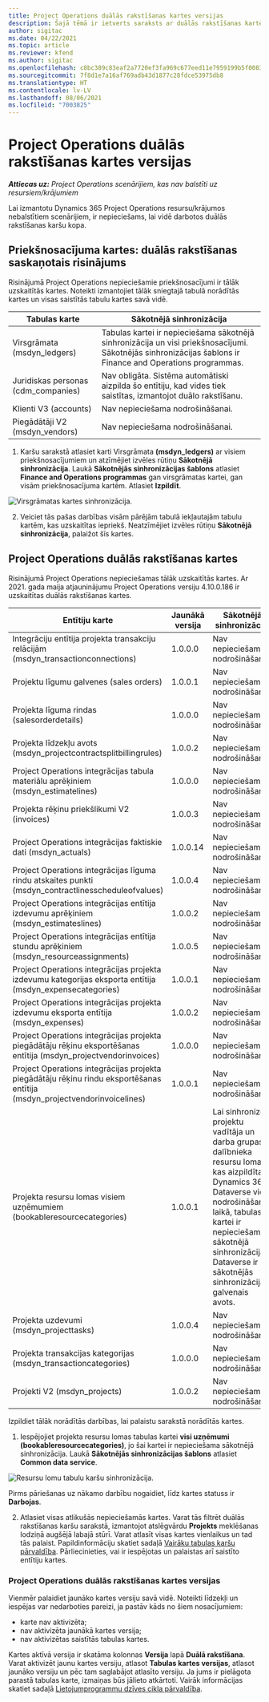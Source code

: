 ```yaml
---
title: Project Operations duālās rakstīšanas kartes versijas
description: Šajā tēmā ir ietverts saraksts ar duālās rakstīšanas kartēm, kas ir nepieciešamas Dynamics 365 Project Operations.
author: sigitac
ms.date: 04/22/2021
ms.topic: article
ms.reviewer: kfend
ms.author: sigitac
ms.openlocfilehash: c8bc389c83eaf2a7720ef3fa969c677eed11e7959199b5f0083df5bf3b43ea43
ms.sourcegitcommit: 7f8d1e7a16af769adb43d1877c28fdce53975db8
ms.translationtype: HT
ms.contentlocale: lv-LV
ms.lasthandoff: 08/06/2021
ms.locfileid: "7003825"
---
```

# <a name="project-operations-dual-write-map-versions"></a>Project Operations duālās rakstīšanas kartes versijas

_**Attiecas uz:** Project Operations scenārijiem, kas nav balstīti uz resursiem/krājumiem_

Lai izmantotu Dynamics 365 Project Operations resursu/krājumos nebalstītiem scenārijiem, ir nepieciešams, lai vidē darbotos duālās rakstīšanas karšu kopa. 

## <a name="prerequisite-maps-dual-write-orchestration-solution"></a>Priekšnosacījuma kartes: duālās rakstīšanas saskaņotais risinājums

Risinājumā Project Operations nepieciešamie priekšnosacījumi ir tālāk uzskaitītās kartes. Noteikti izmantojiet tālāk sniegtajā tabulā norādītās kartes un visas saistītās tabulu kartes savā vidē.

| Tabulas karte | Sākotnējā sinhronizācija |
| --- | --- |
| Virsgrāmata (msdyn_ledgers) | Tabulas kartei ir nepieciešama sākotnējā sinhronizācija un visi priekšnosacījumi. Sākotnējās sinhronizācijas šablons ir Finance and Operations programmas. |
| Juridiskas personas (cdm_companies) | Nav obligāta. Sistēma automātiski aizpilda šo entītiju, kad vides tiek saistītas, izmantojot duālo rakstīšanu. |
| Klienti V3 (accounts) | Nav nepieciešama nodrošināšanai. |
| Piegādātāji V2 (msdyn_vendors) | Nav nepieciešama nodrošināšanai. |

1. Karšu sarakstā atlasiet karti Virsgrāmata **(msdyn\_ledgers)** ar visiem priekšnosacījumiem un atzīmējiet izvēles rūtiņu **Sākotnējā sinhronizācija**. Laukā **Sākotnējās sinhronizācijas šablons** atlasiet **Finance and Operations programmas** gan virsgrāmatas kartei, gan visām priekšnosacījuma kartēm. Atlasiet **Izpildīt**.

![Virsgrāmatas kartes sinhronizācija.](media/DW6.png)

2. Veiciet tās pašas darbības visām pārējām tabulā iekļautajām tabulu kartēm, kas uzskaitītas iepriekš. Neatzīmējiet izvēles rūtiņu **Sākotnējā sinhronizācija**, palaižot šīs kartes.

## <a name="project-operations-dual-write-maps"></a>Project Operations duālās rakstīšanas kartes

Risinājumā Project Operations nepieciešamas tālāk uzskaitītās kartes. Ar 2021. gada maija atjauninājumu Project Operations versiju 4.10.0.186 ir uzskaitītas duālās rakstīšanas kartes.

| **Entītiju karte** | **Jaunākā versija** | **Sākotnējā sinhronizācija** |
| --- | --- | --- |
| Integrāciju entītija projekta transakciju relācijām (msdyn\_transactionconnections) | 1.0.0.0 | Nav nepieciešama nodrošināšanai. |
| Projektu līgumu galvenes (sales orders) | 1.0.0.1 | Nav nepieciešama nodrošināšanai. |
| Projekta līguma rindas (salesorderdetails) | 1.0.0.0 | Nav nepieciešama nodrošināšanai. |
| Projekta līdzekļu avots (msdyn_projectcontractsplitbillingrules) | 1.0.0.2 | Nav nepieciešama nodrošināšanai. |
| Project Operations integrācijas tabula materiālu aprēķiniem (msdyn\_estimatelines) | 1.0.0.0 | Nav nepieciešama nodrošināšanai. |
| Projekta rēķinu priekšlikumi V2 (invoices) | 1.0.0.3 | Nav nepieciešama nodrošināšanai. |
| Project Operations integrācijas faktiskie dati (msdyn_actuals) | 1.0.0.14 | Nav nepieciešama nodrošināšanai. |
| Project Operations integrācijas līguma rindu atskaites punkti (msdyn_contractlinesscheduleofvalues) | 1.0.0.4 | Nav nepieciešama nodrošināšanai. |
| Project Operations integrācijas entītija izdevumu aprēķiniem (msdyn_estimateslines) | 1.0.0.2 | Nav nepieciešama nodrošināšanai. |
| Project Operations integrācijas entītija stundu aprēķiniem (msdyn_resourceassignments) | 1.0.0.5 | Nav nepieciešama nodrošināšanai. |
| Project Operations integrācijas projekta izdevumu kategorijas eksporta entītija (msdyn_expensecategories) | 1.0.0.1 | Nav nepieciešama nodrošināšanai. |
| Project Operations integrācijas projekta izdevumu eksporta entītija (msdyn_expenses) | 1.0.0.2 | Nav nepieciešama nodrošināšanai. |
| Project Operations integrācijas projekta piegādātāju rēķinu eksportēšanas entītija (msdyn_projectvendorinvoices) | 1.0.0.0 | Nav nepieciešama nodrošināšanai. |
| Project Operations integrācijas projekta piegādātāju rēķinu rindu eksportēšanas entītija (msdyn_projectvendorinvoicelines) | 1.0.0.1 | Nav nepieciešama nodrošināšanai. |
| Projekta resursu lomas visiem uzņēmumiem (bookableresourcecategories) | 1.0.0.1 | Lai sinhronizētu projektu vadītāja un darba grupas dalībnieka resursu lomas, kas aizpildītas Dynamics 365 Dataverse vidē nodrošināšanas laikā, tabulas kartei ir nepieciešama sākotnējā sinhronizācija. Dataverse ir sākotnējās sinhronizācijas galvenais avots. |
| Projekta uzdevumi (msdyn_projecttasks) | 1.0.0.4 | Nav nepieciešama nodrošināšanai. |
| Projekta transakcijas kategorijas (msdyn_transactioncategories) | 1.0.0.0 | Nav nepieciešama nodrošināšanai. |
| Projekti V2 (msdyn_projects) | 1.0.0.2 | Nav nepieciešama nodrošināšanai. |

Izpildiet tālāk norādītās darbības, lai palaistu sarakstā norādītās kartes.

1. Iespējojiet projekta resursu lomas tabulas kartei **visi uzņēmumi (bookableresourcecategories)**, jo šai kartei ir nepieciešama sākotnējā sinhronizācija. Laukā **Sākotnējās sinhronizācijas šablons** atlasiet **Common data service**. 

 ![Resursu lomu tabulu karšu sinhronizācija.](media/6ResourceInitialSync.jpg)

 Pirms pāriešanas uz nākamo darbību nogaidiet, līdz kartes statuss ir **Darbojas**.

2. Atlasiet visas atlikušās nepieciešamās kartes. Varat tās filtrēt duālās rakstīšanas karšu sarakstā, izmantojot atslēgvārdu **Projekts** meklēšanas lodziņā augšējā labajā stūrī. Varat atlasīt visas kartes vienlaikus un tad tās palaist. Papildinformāciju skatiet sadaļā [Vairāku tabulas karšu pārvaldība](/dynamics365/fin-ops-core/dev-itpro/data-entities/dual-write/multiple-entity-maps). Pārliecinieties, vai ir iespējotas un palaistas arī saistīto entītiju kartes.

### <a name="project-operations-dual-write-map-versions"></a>Project Operations duālās rakstīšanas kartes versijas

Vienmēr palaidiet jaunāko kartes versiju savā vidē. Noteikti līdzekļi un iespējas var nedarboties pareizi, ja pastāv kāds no šiem nosacījumiem:

- karte nav aktivizēta;
- nav aktivizēta jaunākā kartes versija; 
- nav aktivizētas saistītās tabulas kartes.

Kartes aktīvā versija ir skatāma kolonnas **Versija** lapā **Duālā rakstīšana**. Varat aktivizēt jaunu kartes versiju, atlasot **Tabulas kartes versijas**, atlasot jaunāko versiju un pēc tam saglabājot atlasīto versiju. Ja jums ir pielāgota parastā tabulas karte, izmaiņas būs jālieto atkārtoti. Vairāk informācijas skatiet sadaļā [Lietojumprogrammu dzīves cikla pārvaldība](/dynamics365/fin-ops-core/dev-itpro/data-entities/dual-write/app-lifecycle-management).
